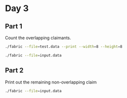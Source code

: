 # Day 3

## Part 1

Count the overlapping claimants.

```bash
./fabric --file=test.data --print --width=8 --height=8
```

```bash
./fabric --file=input.data
```

## Part 2

Print out the remaining non-overlapping claim

```bash
./fabric --file=input.data
```